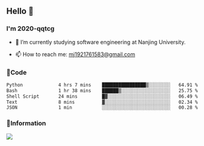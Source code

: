 ## Hello 👋


### I'm 2020-qqtcg

- 🔭 I’m currently studying software engineering at Nanjing University. 
<!-- - 🌱 I’m currently learning MLsys and -->
<!-- - 👯 I’m looking to collaborate on ... -->
<!-- - 🤔 I’m looking for help with ... -->
<!-- - 💬 Ask me about ... -->
- 📫 How to reach me: mj1921761583@gmail.com
<!-- - 😄 Pronouns: ... -->
<!-- - ⚡ Fun fact: ... -->

### 🌱Code
<!--START_SECTION:waka-->

```txt
Python             4 hrs 7 mins    ████████████████▒░░░░░░░░   64.91 %
Bash               1 hr 38 mins    ██████▒░░░░░░░░░░░░░░░░░░   25.75 %
Shell Script       24 mins         █▓░░░░░░░░░░░░░░░░░░░░░░░   06.49 %
Text               8 mins          ▓░░░░░░░░░░░░░░░░░░░░░░░░   02.34 %
JSON               1 min           ░░░░░░░░░░░░░░░░░░░░░░░░░   00.28 %
```

<!--END_SECTION:waka-->

### 💬Information
![](https://github-readme-stats.vercel.app/api?username=2020-qqtcg&theme=buefy&hide_border=false)


<!-- <div align="center"> <img src="https://github-readme-activity-graph.vercel.app/graph?username=2020-qqtcg&theme=minimal" /> </div> -->


